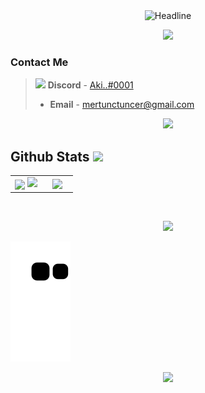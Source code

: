 <div align=center>
        <img src="https://readme-typing-svg.herokuapp.com?color=%236FDA44&size=32&center=true&vCenter=true&width=600&height=50&lines=</>+Hi+there,+I'm+Aki;Java+and+Kotlin+Developer;" alt="Headline" />
</div>

<p align="center">
    <img src="https://user-images.githubusercontent.com/73097560/115834477-dbab4500-a447-11eb-908a-139a6edaec5c.gif" />
</p>

### Contact Me

> <img src="https://external-content.duckduckgo.com/iu/?u=https%3A%2F%2Fclipartcraft.com%2Fimages%2Fdiscord-logo-transparent-gray-3.png&f=1&nofb=1&ipt=1191e25d3f70527e5730532c9afa5839ef10d24b8fe9eff3fd12b6af33f852eb&ipo=images" width="25px"> **Discord** - [Aki..#0001](discordapp.com/users/302180296835727360)
> - **Email** - mertunctuncer@gmail.com

<p align="center">
    <img src="https://user-images.githubusercontent.com/73097560/115834477-dbab4500-a447-11eb-908a-139a6edaec5c.gif" />
</p>

## Github Stats <img src="https://media.giphy.com/media/cj87CxfRtrUifF3Ryk/giphy.gif" width="25px">

<table border="0" align="center">
    <tr border="0">
        <td width="50%" align="center">
            <img align="center"; src="https://github-readme-stats.vercel.app/api?username=mertunctuncer&theme=onedark&show_icons=true&count_private=true" />
            <img src="https://github-readme-streak-stats.herokuapp.com/?user=mertunctuncer&theme=dark&hide_border=true" />
        </td>
        <td width="50%" align="center">
            <img align="center"; width=100%; src="https://github-readme-stats.anuraghazra1.vercel.app/api/top-langs/?username=mertunctuncer&theme=dark&hide_border=true&no-bg=true&no-frame=true&langs_count=10" />
        </td>
    </tr>
</table>

<br />

<p align="center">
    <img src="https://user-images.githubusercontent.com/73097560/115834477-dbab4500-a447-11eb-908a-139a6edaec5c.gif" />
</p>

![snake animation](https://github.com/mertunctuncer/mertunctuncer/blob/output/github-contribution-grid-snake2.svg)

<p align="center">
    <img src="https://user-images.githubusercontent.com/73097560/115834477-dbab4500-a447-11eb-908a-139a6edaec5c.gif" />
</p>
